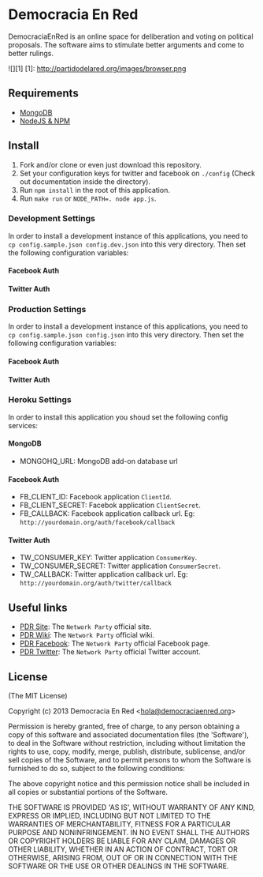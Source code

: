 # Democracia En Red
DemocraciaEnRed is an online space for deliberation and voting on political proposals. The software aims to stimulate better arguments and come to better rulings.

![][1]
[1]: http://partidodelared.org/images/browser.png

## Requirements
* [MongoDB](http://www.mongodb.org/downloads)
* [NodeJS & NPM](http://nodejs.org/download)

## Install
1. Fork and/or clone or even just download this repository.
2. Set your configuration keys for twitter and facebook on `./config` (Check out documentation inside the directory).
3. Run `npm install` in the root of this application.
4. Run `make run` or `NODE_PATH=. node app.js`.

### Development Settings
In order to install a development instance of this applications, you need to `cp config.sample.json config.dev.json` into this very directory. Then set the following configuration variables:

#### Facebook Auth
#### Twitter Auth


### Production Settings
In order to install a development instance of this applications, you need to `cp config.sample.json config.json` into this very directory. Then set the following configuration variables:

#### Facebook Auth
#### Twitter Auth


### Heroku Settings
In order to install this application you shoud set the following config services:

#### MongoDB
* MONGOHQ_URL: MongoDB add-on database url

#### Facebook Auth
* FB_CLIENT_ID: Facebook application `ClientId`.
* FB_CLIENT_SECRET: Facebok application `ClientSecret`.
* FB_CALLBACK: Facebook application callback url. Eg: `http://yourdomain.org/auth/facebook/callback`

#### Twitter Auth
* TW_CONSUMER_KEY: Twitter application `ConsumerKey`.
* TW_CONSUMER_SECRET: Twitter application `ConsumerSecret`.
* TW_CALLBACK: Twitter application callback url. Eg: `http://yourdomain.org/auth/twitter/callback`

## Useful links

* [PDR Site](http://partidodelared.org): The `Network Party` official site.
* [PDR Wiki](http://wiki.partidodelared.org): The `Network Party` official wiki.
* [PDR Facebook](http://facebook.com/partidodelared): The `Network Party` official Facebook page.
* [PDR Twitter](http://twitter.com/partidodelared): The `Network Party` official Twitter account.

## License 

(The MIT License)

Copyright (c) 2013 Democracia En Red &lt;hola@democraciaenred.org&gt;

Permission is hereby granted, free of charge, to any person obtaining
a copy of this software and associated documentation files (the
'Software'), to deal in the Software without restriction, including
without limitation the rights to use, copy, modify, merge, publish,
distribute, sublicense, and/or sell copies of the Software, and to
permit persons to whom the Software is furnished to do so, subject to
the following conditions:

The above copyright notice and this permission notice shall be
included in all copies or substantial portions of the Software.

THE SOFTWARE IS PROVIDED 'AS IS', WITHOUT WARRANTY OF ANY KIND,
EXPRESS OR IMPLIED, INCLUDING BUT NOT LIMITED TO THE WARRANTIES OF
MERCHANTABILITY, FITNESS FOR A PARTICULAR PURPOSE AND NONINFRINGEMENT.
IN NO EVENT SHALL THE AUTHORS OR COPYRIGHT HOLDERS BE LIABLE FOR ANY
CLAIM, DAMAGES OR OTHER LIABILITY, WHETHER IN AN ACTION OF CONTRACT,
TORT OR OTHERWISE, ARISING FROM, OUT OF OR IN CONNECTION WITH THE
SOFTWARE OR THE USE OR OTHER DEALINGS IN THE SOFTWARE.
